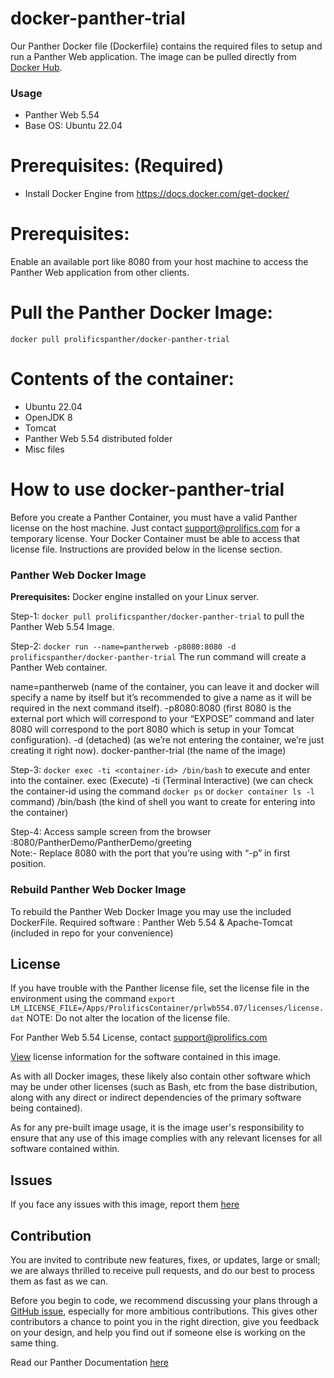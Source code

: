 # docker-panther-trial
Our Panther Docker file (Dockerfile) contains the required files to setup and  run a Panther Web application. The image can be pulled directly from [Docker Hub](https://hub.docker.com/repository/docker/prolificspanther/docker-panther-trial).

### Usage
* Panther Web 5.54
* Base OS: Ubuntu 22.04

# Prerequisites: (Required)
* Install Docker Engine from  https://docs.docker.com/get-docker/ 
  
 # Prerequisites:  
   Enable an available port like 8080 from your host machine to access the Panther Web application from other clients.   
   
 # Pull the Panther Docker Image:
   `docker pull prolificspanther/docker-panther-trial`
  
 # Contents of the container:
 * Ubuntu 22.04
 * OpenJDK 8
 * Tomcat  
 * Panther Web 5.54 distributed folder
 * Misc files

# How to use docker-panther-trial
  
  Before you create a Panther Container, you must have a valid Panther license on the host machine. Just contact support@prolifics.com for a temporary license. Your Docker 
  Container must be able to access that license file. Instructions are provided below in the license section.

### Panther Web Docker Image
 
**Prerequisites:** Docker engine installed on your Linux server.
 
Step-1: `docker pull prolificspanther/docker-panther-trial` to pull the Panther Web 5.54 Image.

Step-2: `docker run --name=pantherweb -p8080:8080 -d prolificspanther/docker-panther-trial`  The run command  will create a Panther Web container.

name=pantherweb (name of the container, you can leave it and docker will specify a name by itself but it’s recommended to give a name as it will be required in the next command itself).
-p8080:8080 (first 8080 is the external port which will correspond to your “EXPOSE” command and later 8080 will correspond to the port 8080 which is setup in your Tomcat configuration).
-d (detached) (as we’re not entering the container, we’re just creating it right now).
docker-panther-trial (the name of the image)

Step-3: `docker exec -ti <container-id> /bin/bash` to execute and enter into the container.
exec (Execute)
-ti (Terminal Interactive)
<container-id> (we can check the container-id using the command `docker ps` or `docker container ls -l` command)
/bin/bash (the kind of shell you want to create for entering into the container)

Step-4:  Access sample screen from the browser <Public IP of the machine>:8080/PantherDemo/PantherDemo/greeting     
Note:-  Replace 8080 with the port that you’re using with “-p” in first position.

### Rebuild Panther Web Docker Image

To rebuild the Panther Web Docker Image you may use the included DockerFile.
Required software : Panther Web 5.54 & Apache-Tomcat (included in repo for your convenience)
  
## License

If you have trouble  with the Panther license file, set the license file in the environment using  the command `export LM_LICENSE_FILE=/Apps/ProlificsContainer/prlwb554.07/licenses/license.dat`
NOTE: Do not alter the location of the license file.

For Panther Web 5.54 License, contact support@prolifics.com

[View](https://github.com/ProlificsPanther/DockerPanther/blob/master/SoftwareLicenseAgreement.pdf) license information for the software contained in this image.

As with all Docker images, these likely also contain other software which may be under other licenses (such as Bash, etc from the base distribution, along with any direct or indirect dependencies of the primary software being contained).

As for any pre-built image usage, it is the image user's responsibility to ensure that any use of this image complies with any relevant licenses for all software contained within.

## Issues
If you face any issues with this image, report them [here](https://github.com/ProlificsPanther/Docker-Panther/issues)

## Contribution
You are invited to contribute new features, fixes, or updates, large or small; we are always thrilled to receive pull requests, and do our best to process them as fast as we can.

Before you begin to code, we recommend discussing your plans through a [GitHub issue](https://github.com/ProlificsPanther/Docker-Panther/issues), especially for more ambitious contributions. This gives other contributors a chance to point you in the right direction, give you feedback on your design, and help you find out if someone else is working on the same thing.

Read our Panther Documentation [here](https://docs.prolifics.com)
